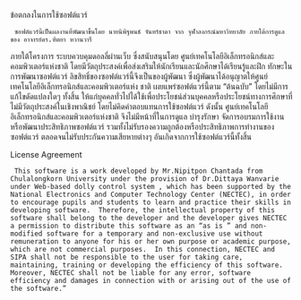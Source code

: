 ข้อตกลงในการใช้ซอฟต์แวร์ 

     ซอฟต์แวร์นี้เป็นผลงานที่พัฒนาขึ้นโดย นายนิพิฐพนธ์ จันทร์ธาดา จาก จุฬาลงกรณ์มหาวิทยาลัย ภายใต้การดูแลของ อาจารย์ดร.ฑิตยา หวานวารี
 ภายใต้โครงการ ระบบควบคุมดอลลี่ผ่านเว็บ ซึ่งสนับสนุนโดย ศูนย์เทคโนโลยีอิเล็กทรอนิกส์และคอมพิวเตอร์แห่งชาติ โดยมีวัตถุประสงค์เพื่อส่งเสริมให้นักเรียนและนักศึกษาได้เรียนรู้และฝึก ทักษะในการพัฒนาซอฟต์แวร์ ลิขสิทธิ์ของซอฟต์แวร์นี้จึงเป็นของผู้พัฒนา ซึ่งผู้พัฒนาได้อนุญาตให้ศูนย์เทคโนโลยีอิเล็กทรอนิกส์และคอมพิวเตอร์แห่ง ชาติ เผยแพร่ซอฟต์แวร์นี้ตาม “ต้นฉบับ” โดยไม่มีการแก้ไขดัดแปลงใดๆ ทั้งสิ้น ให้แก่บุคคลทั่วไปได้ใช้เพื่อประโยชน์ส่วนบุคคลหรือประโยชน์ทางการศึกษาที่ ไม่มีวัตถุประสงค์ในเชิงพาณิชย์ โดยไม่คิดค่าตอบแทนการใช้ซอฟต์แวร์ ดังนั้น ศูนย์เทคโนโลยีอิเล็กทรอนิกส์และคอมพิวเตอร์แห่งชาติ จึงไม่มีหน้าที่ในการดูแล บำรุงรักษา จัดการอบรมการใช้งาน หรือพัฒนาประสิทธิภาพซอฟต์แวร์ รวมทั้งไม่รับรองความถูกต้องหรือประสิทธิภาพการทำงานของซอฟต์แวร์ ตลอดจนไม่รับประกันความเสียหายต่างๆ อันเกิดจากการใช้ซอฟต์แวร์นี้ทั้งสิ้น

 

License Agreement

     This software is a work developed by Mr.Nipitpon Chantada from Chulalongkorn University under the provision of Dr.Dittaya Wanvarie under Web-based dolly control system , which has been supported by the National Electronics and Computer Technology Center (NECTEC), in order to encourage pupils and students to learn and practice their skills in developing software.  Therefore, the intellectual property of this software shall belong to the developer and the developer gives NECTEC a permission to distribute this software as an “as is ” and non-modified software for a temporary and non-exclusive use without remuneration to anyone for his or her own purpose or academic purpose, which are not commercial purposes.  In this connection, NECTEC and SIPA shall not be responsible to the user for taking care, maintaining, training or developing the efficiency of this software. Moreover, NECTEC shall not be liable for any error, software efficiency and damages in connection with or arising out of the use of the software.”
